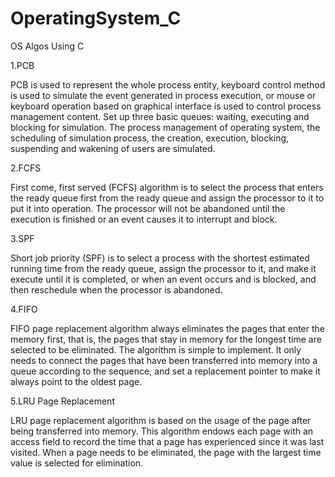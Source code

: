 # OperatingSystem_C
OS Algos Using C

1.PCB

PCB is used to represent the whole process entity, keyboard control method is used to simulate the event generated in process execution, or mouse or keyboard operation based on graphical interface is used to control process management content. Set up three basic queues: waiting, executing and blocking for simulation. The process management of operating system, the scheduling of simulation process, the creation, execution, blocking, suspending and wakening of users are simulated.

2.FCFS

First come, first served (FCFS) algorithm is to select the process that enters the ready queue first from the ready queue and assign the processor to it to put it into operation. The processor will not be abandoned until the execution is finished or an event causes it to interrupt and block.

3.SPF

Short job priority (SPF) is to select a process with the shortest estimated running time from the ready queue, assign the processor to it, and make it execute until it is completed, or when an event occurs and is blocked, and then reschedule when the processor is abandoned.

4.FIFO

FIFO page replacement algorithm always eliminates the pages that enter the memory first, that is, the pages that stay in memory for the longest time are selected to be eliminated. The algorithm is simple to implement. It only needs to connect the pages that have been transferred into memory into a queue according to the sequence, and set a replacement pointer to make it always point to the oldest page.

5.LRU Page Replacement

LRU page replacement algorithm is based on the usage of the page after being transferred into memory. This algorithm endows each page with an access field to record the time that a page has experienced since it was last visited. When a page needs to be eliminated, the page with the largest time value is selected for elimination.
